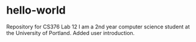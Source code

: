 # hello-world
Repository for CS376 Lab 12
I am a 2nd year computer science student at the University of Portland.
Added user introduction.
